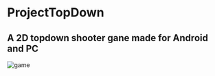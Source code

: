 # ProjectTopDown
## A 2D topdown shooter gane made for Android and PC
![game](https://i.gyazo.com/fd8c59d6ac8c4deea209db96fb83f01c.gif)
